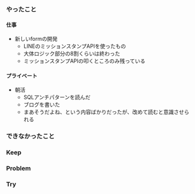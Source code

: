 ### やったこと

#### 仕事

- 新しいformの開発
  - LINEのミッションスタンプAPIを使ったもの
  - 大体ロジック部分の8割くらいは終わった
  - ミッションスタンプAPIの叩くところのみ残っている

#### プライベート

- 朝活
  - SQLアンチパターンを読んだ
  - ブログを書いた
  - まあそうだよね、という内容ばかりだったが、改めて読むと意識させられる

### できなかったこと



### Keep



### Problem



### Try
